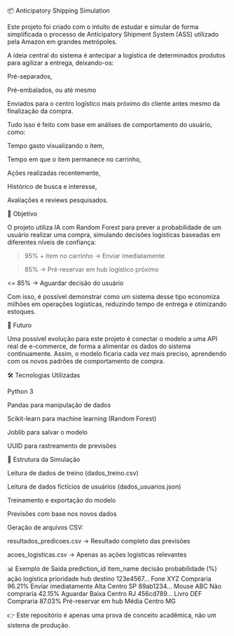 📦 Anticipatory Shipping Simulation

Este projeto foi criado com o intuito de estudar e simular de forma simplificada o processo de Anticipatory Shipment System (ASS) utilizado pela Amazon em grandes metrópoles.

A ideia central do sistema é antecipar a logística de determinados produtos para agilizar a entrega, deixando-os:

Pré-separados,

Pré-embalados, ou até mesmo

Enviados para o centro logístico mais próximo do cliente antes mesmo da finalização da compra.

Tudo isso é feito com base em análises de comportamento do usuário, como:

Tempo gasto visualizando o item,

Tempo em que o item permanece no carrinho,

Ações realizadas recentemente,

Histórico de busca e interesse,

Avaliações e reviews pesquisados.

🚀 Objetivo

O projeto utiliza IA com Random Forest para prever a probabilidade de um usuário realizar uma compra, simulando decisões logísticas baseadas em diferentes níveis de confiança:

> 95% + item no carrinho → Enviar imediatamente

> 85% → Pré-reservar em hub logístico próximo

<= 85% → Aguardar decisão do usuário

Com isso, é possível demonstrar como um sistema desse tipo economiza milhões em operações logísticas, reduzindo tempo de entrega e otimizando estoques.

🔮 Futuro

Uma possível evolução para este projeto é conectar o modelo a uma API real de e-commerce, de forma a alimentar os dados do sistema continuamente. Assim, o modelo ficaria cada vez mais preciso, aprendendo com os novos padrões de comportamento de compra.

🛠️ Tecnologias Utilizadas

Python 3

Pandas para manipulação de dados

Scikit-learn para machine learning (Random Forest)

Joblib para salvar o modelo

UUID para rastreamento de previsões

📂 Estrutura da Simulação

Leitura de dados de treino (dados_treino.csv)

Leitura de dados fictícios de usuários (dados_usuarios.json)

Treinamento e exportação do modelo

Previsões com base nos novos dados

Geração de arquivos CSV:

resultados_predicoes.csv → Resultado completo das previsões

acoes_logisticas.csv → Apenas as ações logísticas relevantes

📊 Exemplo de Saída
prediction_id	item_name	decisão	probabilidade (%)	ação logística	prioridade	hub destino
123e4567...	Fone XYZ	Compraria	96.21%	Enviar imediatamente	Alta	Centro SP
89ab1234...	Mouse ABC	Não compraria	42.15%	Aguardar	Baixa	Centro RJ
456cd789...	Livro DEF	Compraria	87.03%	Pré-reservar em hub	Média	Centro MG

👉 Este repositório é apenas uma prova de conceito acadêmica, não um sistema de produção.
